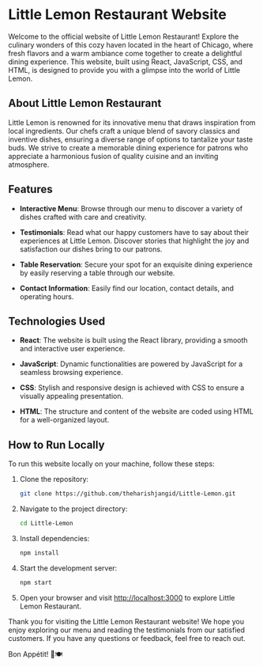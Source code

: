 # Little Lemon Restaurant Website

Welcome to the official website of Little Lemon Restaurant! Explore the culinary wonders of this cozy haven located in the heart of Chicago, where fresh flavors and a warm ambiance come together to create a delightful dining experience. This website, built using React, JavaScript, CSS, and HTML, is designed to provide you with a glimpse into the world of Little Lemon.

## About Little Lemon Restaurant

Little Lemon is renowned for its innovative menu that draws inspiration from local ingredients. Our chefs craft a unique blend of savory classics and inventive dishes, ensuring a diverse range of options to tantalize your taste buds. We strive to create a memorable dining experience for patrons who appreciate a harmonious fusion of quality cuisine and an inviting atmosphere.

## Features

- **Interactive Menu**: Browse through our menu to discover a variety of dishes crafted with care and creativity.

- **Testimonials**: Read what our happy customers have to say about their experiences at Little Lemon. Discover stories that highlight the joy and satisfaction our dishes bring to our patrons.

- **Table Reservation**: Secure your spot for an exquisite dining experience by easily reserving a table through our website.

- **Contact Information**: Easily find our location, contact details, and operating hours.

## Technologies Used

- **React**: The website is built using the React library, providing a smooth and interactive user experience.

- **JavaScript**: Dynamic functionalities are powered by JavaScript for a seamless browsing experience.

- **CSS**: Stylish and responsive design is achieved with CSS to ensure a visually appealing presentation.

- **HTML**: The structure and content of the website are coded using HTML for a well-organized layout.

## How to Run Locally

To run this website locally on your machine, follow these steps:

1. Clone the repository:
   ```bash
   git clone https://github.com/theharishjangid/Little-Lemon.git
   ```

2. Navigate to the project directory:
   ```bash
   cd Little-Lemon
   ```

3. Install dependencies:
   ```bash
   npm install
   ```

4. Start the development server:
   ```bash
   npm start
   ```

5. Open your browser and visit [http://localhost:3000](http://localhost:3000) to explore Little Lemon Restaurant.



Thank you for visiting the Little Lemon Restaurant website! We hope you enjoy exploring our menu and reading the testimonials from our satisfied customers. If you have any questions or feedback, feel free to reach out.

Bon Appétit! 🍋🍽️